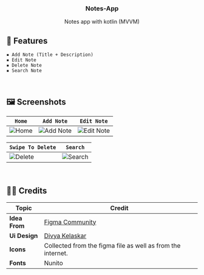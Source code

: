 <h3 align="center">Notes-App</h3>
<p align="center">Notes app with kotlin (MVVM)</p>

## 📜 **Features**
    ▪ Add Note (Title + Description)
    ▪ Edit Note
    ▪ Delete Note
    ▪ Search Note
&nbsp;
## 🖼️ **Screenshots**
| ` Home ` | ` Add Note ` | ` Edit Note ` |
| --- | --- | --- |
| ![Home](https://user-images.githubusercontent.com/68102562/235592801-5cf66c79-cc0f-4ac0-bab4-d1c3e96c1fa0.jpg) | ![Add Note](https://user-images.githubusercontent.com/68102562/235592823-edb440d4-4a53-4902-bb8f-8b536c1be63d.jpg) | ![Edit Note](https://user-images.githubusercontent.com/68102562/235592819-2d89c31e-4838-4c7b-8716-db1dda184d8d.jpg) |

| ` Swipe To Delete ` | ` Search ` |
| --- | --- |
| ![Delete](https://user-images.githubusercontent.com/68102562/235592812-5680a8bf-c802-41f0-8b63-e91771fae9a1.jpg) | ![Search](https://user-images.githubusercontent.com/68102562/235592817-743011ef-7307-448c-b404-838e90538dc1.jpg) |

&nbsp;
## 👨‍💻 **Credits**
| Topic                                        | Credit                                           |
| ------------------------------------------- | ----------------------------------------------------- |
| **Idea From** | [Figma Community](https://www.figma.com) |
| **Ui Design** | [Divya Kelaskar](https://www.figma.com/community/file/1014161465589596715/Notes-App-UI) |
| **Icons** | Collected from the figma file as well as from the internet. |
| **Fonts** | Nunito |
